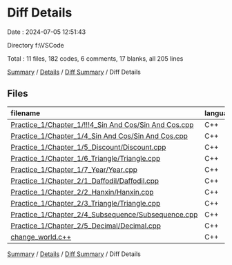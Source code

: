 # Diff Details

Date : 2024-07-05 12:51:43

Directory f:\\VSCode

Total : 11 files,  182 codes, 6 comments, 17 blanks, all 205 lines

[Summary](results.md) / [Details](details.md) / [Diff Summary](diff.md) / Diff Details

## Files
| filename | language | code | comment | blank | total |
| :--- | :--- | ---: | ---: | ---: | ---: |
| [Practice_1/Chapter_1/!!!4_Sin And Cos/Sin And Cos.cpp](/Practice_1/Chapter_1/!!!4_Sin%20And%20Cos/Sin%20And%20Cos.cpp) | C++ | -12 | 0 | -2 | -14 |
| [Practice_1/Chapter_1/4_Sin And Cos/Sin And Cos.cpp](/Practice_1/Chapter_1/4_Sin%20And%20Cos/Sin%20And%20Cos.cpp) | C++ | 11 | 1 | 2 | 14 |
| [Practice_1/Chapter_1/5_Discount/Discount.cpp](/Practice_1/Chapter_1/5_Discount/Discount.cpp) | C++ | 17 | 0 | 2 | 19 |
| [Practice_1/Chapter_1/6_Triangle/Triangle.cpp](/Practice_1/Chapter_1/6_Triangle/Triangle.cpp) | C++ | 29 | 2 | 3 | 34 |
| [Practice_1/Chapter_1/7_Year/Year.cpp](/Practice_1/Chapter_1/7_Year/Year.cpp) | C++ | 28 | 0 | 2 | 30 |
| [Practice_1/Chapter_2/1_Daffodil/Daffodil.cpp](/Practice_1/Chapter_2/1_Daffodil/Daffodil.cpp) | C++ | 15 | 1 | 2 | 18 |
| [Practice_1/Chapter_2/2_Hanxin/Hanxin.cpp](/Practice_1/Chapter_2/2_Hanxin/Hanxin.cpp) | C++ | 27 | 1 | 2 | 30 |
| [Practice_1/Chapter_2/3_Triangle/Triangle.cpp](/Practice_1/Chapter_2/3_Triangle/Triangle.cpp) | C++ | 23 | 1 | 2 | 26 |
| [Practice_1/Chapter_2/4_Subsequence/Subsequence.cpp](/Practice_1/Chapter_2/4_Subsequence/Subsequence.cpp) | C++ | 36 | 0 | 2 | 38 |
| [Practice_1/Chapter_2/5_Decimal/Decimal.cpp](/Practice_1/Chapter_2/5_Decimal/Decimal.cpp) | C++ | 7 | 0 | 2 | 9 |
| [change_world.c++](/change_world.c++) | C++ | 1 | 0 | 0 | 1 |

[Summary](results.md) / [Details](details.md) / [Diff Summary](diff.md) / Diff Details